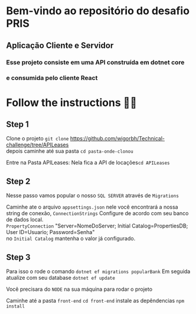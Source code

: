 # Bem-vindo ao repositório do desafio PRIS 

##  Aplicação Cliente e Servidor

### Esse projeto consiste em uma API construída em dotnet core
### e consumida pelo cliente React

# Follow the instructions 💪🏽

## Step 1

Clone o projeto 
`git clone`  https://github.com/wigorbh/Technical-challenge/tree/APILeases                                    
depois caminhe até sua pasta `cd pasta-onde-clonou`

Entre na Pasta APILeases: Nela fica a API de locações`cd APILeases`

## Step 2

Nesse passo vamos popular o nosso `SQL SERVER` através de `Migrations`

Caminhe ate o arquivo `appsettings.json` nele você encontrará a nossa string de conexão,
`ConnectionStrings` Configure de acordo com seu banco de dados local.                                                  
`PropertyConnection` "Server=NomeDoServer; Initial Catalog=PropertiesDB; User ID=Usuario; Password=Senha"                                         
no `Initial Catalog` mantenha o valor já configurado.

## Step 3

Para isso o rode o comando `dotnet ef migrations popularBank`
Em seguida atualize com seu database `dotnet ef update`

Você precisara do `NODE` na sua máquina para rodar o projeto

Caminhe até a pasta `front-end` `cd front-end`
instale as depêndencias `npm install`
